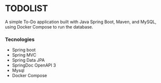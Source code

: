 # TODOLIST
A simple To-Do application built with Java Spring Boot, Maven, and MySQL, using Docker Compose to run the database.

### Tecnologies
- Spring boot
- Spring MVC
- Spring Data JPA
- SpringDoc OpenAPI 3
- Mysql
- Docker Compose
